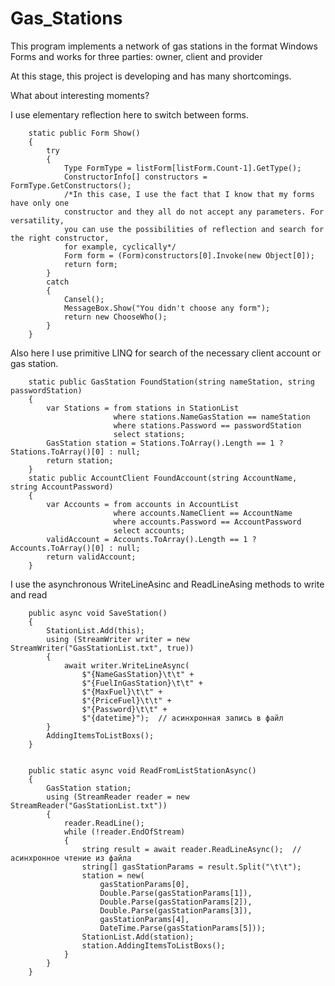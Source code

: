 # Gas_Stations
This program implements a network of gas stations in the format Windows Forms and works for three parties: owner, client and provider

At this stage, this project is developing and has many shortcomings.

What about interesting moments? 

I use elementary reflection here to switch between forms.

        static public Form Show()
        {
            try
            {
                Type FormType = listForm[listForm.Count-1].GetType();
                ConstructorInfo[] constructors = FormType.GetConstructors();
                /*In this case, I use the fact that I know that my forms have only one
                constructor and they all do not accept any parameters. For versatility,
                you can use the possibilities of reflection and search for the right constructor,
                for example, cyclically*/
                Form form = (Form)constructors[0].Invoke(new Object[0]); 
                return form;
            }
            catch
            {
                Cansel();
                MessageBox.Show("You didn't choose any form");
                return new ChooseWho();
            }
        }

Also here I use primitive LINQ for search of the necessary client account or gas station.

        static public GasStation FoundStation(string nameStation, string passwordStation)
        {
            var Stations = from stations in StationList
                           where stations.NameGasStation == nameStation
                           where stations.Password == passwordStation
                           select stations;
            GasStation station = Stations.ToArray().Length == 1 ? Stations.ToArray()[0] : null;
            return station;
        }
        static public AccountClient FoundAccount(string AccountName, string AccountPassword)
        {
            var Accounts = from accounts in AccountList
                           where accounts.NameClient == AccountName
                           where accounts.Password == AccountPassword
                           select accounts;
            validAccount = Accounts.ToArray().Length == 1 ? Accounts.ToArray()[0] : null;
            return validAccount;
        }

I use the asynchronous WriteLineAsinc and ReadLineAsing methods to write and read

        public async void SaveStation()
        {
            StationList.Add(this);
            using (StreamWriter writer = new StreamWriter("GasStationList.txt", true))
            {
                await writer.WriteLineAsync(
                    $"{NameGasStation}\t\t" +
                    $"{FuelInGasStation}\t\t" +
                    $"{MaxFuel}\t\t" +
                    $"{PriceFuel}\t\t" +
                    $"{Password}\t\t" +
                    $"{datetime}");  // асинхронная запись в файл
            }
            AddingItemsToListBoxs();
        }
            
            
        public static async void ReadFromListStationAsync()
        {
            GasStation station;
            using (StreamReader reader = new StreamReader("GasStationList.txt"))
            {
                reader.ReadLine();
                while (!reader.EndOfStream)
                {
                    string result = await reader.ReadLineAsync();  // асинхронное чтение из файла
                    string[] gasStationParams = result.Split("\t\t");
                    station = new(
                        gasStationParams[0],
                        Double.Parse(gasStationParams[1]),
                        Double.Parse(gasStationParams[2]),
                        Double.Parse(gasStationParams[3]),
                        gasStationParams[4],
                        DateTime.Parse(gasStationParams[5]));
                    StationList.Add(station);
                    station.AddingItemsToListBoxs();
                }
            }
        }
